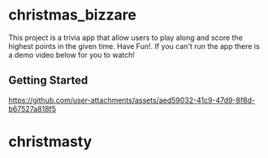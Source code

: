 # christmas_bizzare

This project is a trivia app that allow users to play along and score the highest points in the given time. 
Have Fun!. 
If you can't run the app there is a demo video below for you to watch!

## Getting Started





https://github.com/user-attachments/assets/aed59032-41c9-47d9-8f8d-b67527a818f5




# christmasty
